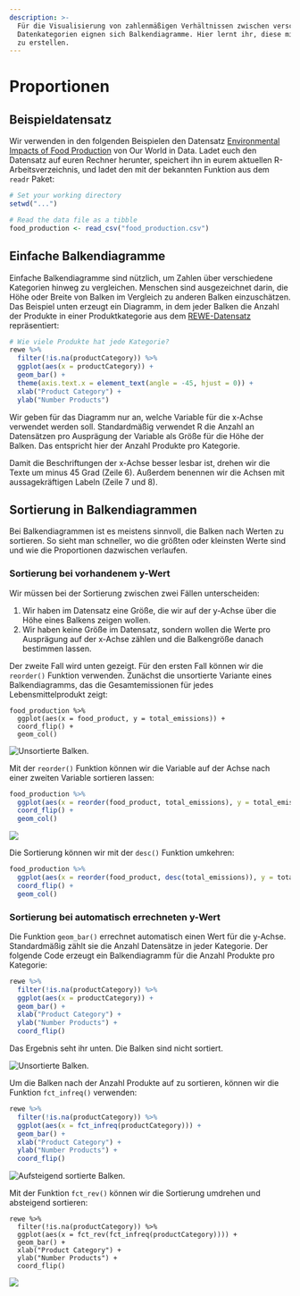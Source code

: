 ```yaml
---
description: >-
  Für die Visualisierung von zahlenmäßigen Verhältnissen zwischen verschiedenen
  Datenkategorien eignen sich Balkendiagramme. Hier lernt ihr, diese mit ggplot2
  zu erstellen.
---
```


# Proportionen

## Beispieldatensatz

Wir verwenden in den folgenden Beispielen den Datensatz [Environmental Impacts of Food Production](../../datensaetze-und-uebungen/datensaetze/environmental-impacts-of-food-production.md) von Our World in Data. Ladet euch den Datensatz auf euren Rechner herunter, speichert ihn in eurem aktuellen R-Arbeitsverzeichnis, und ladet den mit der bekannten Funktion aus dem `readr` Paket:

```r
# Set your working directory
setwd("...")

# Read the data file as a tibble
food_production <- read_csv("food_production.csv")
```

## Einfache Balkendiagramme

Einfache Balkendiagramme sind nützlich, um Zahlen über verschiedene Kategorien hinweg zu vergleichen. Menschen sind ausgezeichnet darin, die Höhe oder Breite von Balken im Vergleich zu anderen Balken einzuschätzen. Das Beispiel unten erzeugt ein Diagramm, in dem jeder Balken die Anzahl der Produkte in einer Produktkategorie aus dem [REWE-Datensatz](../../datensaetze-und-uebungen/datensaetze/rewe-online-products.md) repräsentiert:

```r
# Wie viele Produkte hat jede Kategorie?
rewe %>%
  filter(!is.na(productCategory)) %>%
  ggplot(aes(x = productCategory)) + 
  geom_bar() +
  theme(axis.text.x = element_text(angle = -45, hjust = 0)) +
  xlab("Product Category") + 
  ylab("Number Products")
```

Wir geben für das Diagramm nur an, welche Variable für die x-Achse verwendet werden soll. Standardmäßig verwendet R die Anzahl an Datensätzen pro Ausprägung der Variable als Größe für die Höhe der Balken. Das entspricht hier der Anzahl Produkte pro Kategorie.

Damit die Beschriftungen der x-Achse besser lesbar ist, drehen wir die Texte um minus 45 Grad (Zeile 6). Außerdem benennen wir die Achsen mit aussagekräftigen Labeln (Zeile 7 und 8).

## Sortierung in Balkendiagrammen

Bei Balkendiagrammen ist es meistens sinnvoll, die Balken nach Werten zu sortieren. So sieht man schneller, wo die größten oder kleinsten Werte sind und wie die Proportionen dazwischen verlaufen.

### Sortierung bei vorhandenem y-Wert

Wir müssen bei der Sortierung zwischen zwei Fällen unterscheiden:

1. Wir haben im Datensatz eine Größe, die wir auf der y-Achse über die Höhe eines Balkens zeigen wollen.
2. Wir haben keine Größe im Datensatz, sondern wollen die Werte pro Ausprägung auf der x-Achse zählen und die Balkengröße danach bestimmen lassen.

Der zweite Fall wird unten gezeigt. Für den ersten Fall können wir die `reorder()` Funktion verwenden. Zunächst die unsortierte Variante eines Balkendiagramms, das die Gesamtemissionen für jedes Lebensmittelprodukt zeigt:

```
food_production %>%
  ggplot(aes(x = food_product, y = total_emissions)) +
  coord_flip() +
  geom_col()
```

![Unsortierte Balken.](<../../.gitbook/assets/image (49).png>)

Mit der `reorder()` Funktion können wir die Variable auf der Achse nach einer zweiten Variable sortieren lassen:

```r
food_production %>%
  ggplot(aes(x = reorder(food_product, total_emissions), y = total_emissions)) +
  coord_flip() +
  geom_col()
```

![](<../../.gitbook/assets/image (35).png>)

Die Sortierung können wir mit der `desc()` Funktion umkehren:

```r
food_production %>%
  ggplot(aes(x = reorder(food_product, desc(total_emissions)), y = total_emissions)) +
  coord_flip() +
  geom_col()
```

### Sortierung bei automatisch errechneten y-Wert

Die Funktion `geom_bar()` errechnet automatisch einen Wert für die y-Achse. Standardmäßig zählt sie die Anzahl Datensätze in jeder Kategorie. Der folgende Code erzeugt ein Balkendiagramm für die Anzahl Produkte pro Kategorie:

```r
rewe %>%
  filter(!is.na(productCategory)) %>%
  ggplot(aes(x = productCategory)) + 
  geom_bar() +
  xlab("Product Category") + 
  ylab("Number Products") +
  coord_flip()
```

Das Ergebnis seht ihr unten. Die Balken sind nicht sortiert.

![Unsortierte Balken.](<../../.gitbook/assets/image (31).png>)

Um die Balken nach der Anzahl Produkte auf zu sortieren, können wir die Funktion `fct_infreq()` verwenden:

```r
rewe %>%
  filter(!is.na(productCategory)) %>%
  ggplot(aes(x = fct_infreq(productCategory))) + 
  geom_bar() +
  xlab("Product Category") + 
  ylab("Number Products") +
  coord_flip()

```

![Aufsteigend sortierte Balken.](<../../.gitbook/assets/image (29).png>)

Mit der Funktion `fct_rev()` können wir die Sortierung umdrehen und absteigend sortieren:

```
rewe %>%
  filter(!is.na(productCategory)) %>%
  ggplot(aes(x = fct_rev(fct_infreq(productCategory)))) + 
  geom_bar() +
  xlab("Product Category") + 
  ylab("Number Products") +
  coord_flip()
```

![](<../../.gitbook/assets/image (44).png>)
